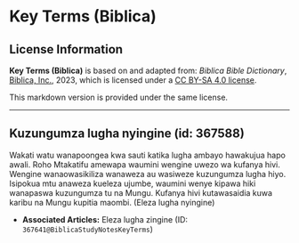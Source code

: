 # Key Terms (Biblica)

## License Information

**Key Terms (Biblica)** is based on and adapted from: _Biblica Bible Dictionary_, [Biblica, Inc.](https://www.biblica.com/), 2023, which is licensed under a [CC BY-SA 4.0 license](https://creativecommons.org/licenses/by-sa/4.0/legalcode.en).

This markdown version is provided under the same license.



--------------------------------

## Kuzungumza lugha nyingine (id: 367588)

Wakati watu wanapoongea kwa sauti katika lugha ambayo hawakujua hapo awali. Roho Mtakatifu amewapa waumini wengine uwezo wa kufanya hivi. Wengine wanaowasikiliza wanaweza au wasiweze kuzungumza lugha hiyo. Isipokua mtu anaweza kueleza ujumbe, waumini wenye kipawa hiki wanapaswa kuzungumza tu na Mungu. Kufanya hivi kutawasaidia kuwa karibu na Mungu kupitia maombi. (Eleza lugha nyingine)

* **Associated Articles:** Eleza lugha zingine (ID: `367641@BiblicaStudyNotesKeyTerms`)


